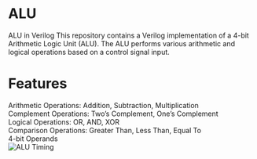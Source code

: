 # ALU
ALU in Verilog This repository contains a Verilog implementation of a 4-bit Arithmetic Logic Unit (ALU). The ALU performs various arithmetic and logical operations based on a control signal input.
# Features
Arithmetic Operations: Addition, Subtraction, Multiplication  
Complement Operations: Two’s Complement, One’s Complement  
Logical Operations: OR, AND, XOR  
Comparison Operations: Greater Than, Less Than, Equal To  
4-bit Operands  
![ALU Timing](https://github.com/user-attachments/assets/43403f39-182a-4b75-a546-ce7c115f02ab)
